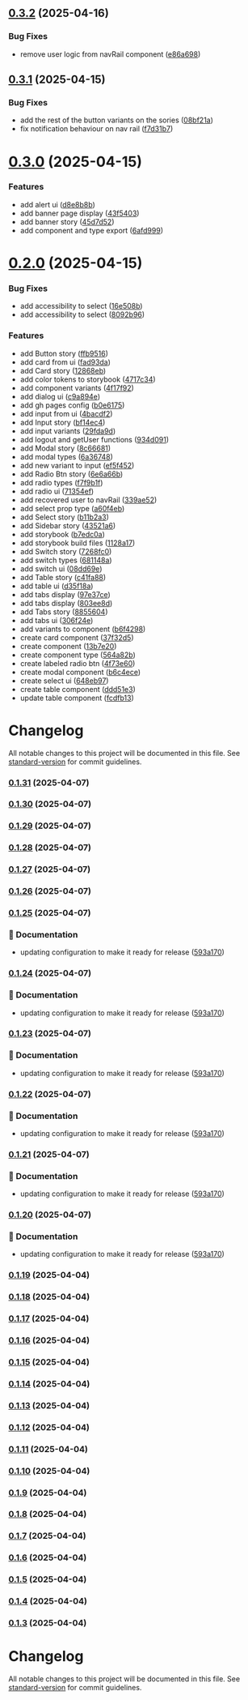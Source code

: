 ## [0.3.2](https://github.com/bluewave-labs/prism-design-system/compare/v0.3.1...v0.3.2) (2025-04-16)


### Bug Fixes

* remove user logic from navRail component ([e86a698](https://github.com/bluewave-labs/prism-design-system/commit/e86a6984325d839ff6601be67ccc9ef690cc181a))

## [0.3.1](https://github.com/bluewave-labs/prism-design-system/compare/v0.3.0...v0.3.1) (2025-04-15)


### Bug Fixes

* add the rest of the button variants on the sories ([08bf21a](https://github.com/bluewave-labs/prism-design-system/commit/08bf21a10f693072a1fe76527c345eda371df19a))
* fix notification behaviour on nav rail ([f7d31b7](https://github.com/bluewave-labs/prism-design-system/commit/f7d31b76e1ab6b5b617e47e33e22a1e7368fa124))

# [0.3.0](https://github.com/bluewave-labs/prism-design-system/compare/v0.2.0...v0.3.0) (2025-04-15)


### Features

* add alert ui ([d8e8b8b](https://github.com/bluewave-labs/prism-design-system/commit/d8e8b8b872bba82188b3d3e90f8561e1aa099880))
* add banner page display ([43f5403](https://github.com/bluewave-labs/prism-design-system/commit/43f540343254e7b35d2ce0780ea0735d8c9353e5))
* add banner story ([45d7d52](https://github.com/bluewave-labs/prism-design-system/commit/45d7d5296f3a919fd7cfda6b0734c47c395a7efe))
* add component and type export ([6afd999](https://github.com/bluewave-labs/prism-design-system/commit/6afd99967cf1e5e980b105d7d230e06610ddcae9))

# [0.2.0](https://github.com/bluewave-labs/prism-design-system/compare/v0.1.3...v0.2.0) (2025-04-15)


### Bug Fixes

* add accessibility to select ([16e508b](https://github.com/bluewave-labs/prism-design-system/commit/16e508bef9d9e40fa48c1f858e6fb459d85b2a24))
* add accessibility to select ([8092b96](https://github.com/bluewave-labs/prism-design-system/commit/8092b9675141874dc1082d48cfd9d6257523b86e))


### Features

* add Button story ([ffb9516](https://github.com/bluewave-labs/prism-design-system/commit/ffb9516305e6da119dc0cc08c671c434e60dbd77))
* add card from ui ([fad93da](https://github.com/bluewave-labs/prism-design-system/commit/fad93daf624bb826719be7f12b36be4c847c228b))
* add Card story ([12868eb](https://github.com/bluewave-labs/prism-design-system/commit/12868ebf2253629fe7782e7406a1bdded299531f))
* add color tokens to storybook ([4717c34](https://github.com/bluewave-labs/prism-design-system/commit/4717c34d8c43fe8a252752925f1709acc746d701))
* add component variants ([4f17f92](https://github.com/bluewave-labs/prism-design-system/commit/4f17f921812d6dc29a63c64ad1d6b8279a5c6329))
* add dialog ui ([c9a894e](https://github.com/bluewave-labs/prism-design-system/commit/c9a894eeb66c0ccbe2af49f8ac97cd1b01b3b64b))
* add gh pages config ([b0e6175](https://github.com/bluewave-labs/prism-design-system/commit/b0e61758784076a5cbbf43ff1e918d8a7daf5cbf))
* add input from ui ([4bacdf2](https://github.com/bluewave-labs/prism-design-system/commit/4bacdf2122afe2bd394ec3498dd33b91315dd861))
* add Input story ([bf14ec4](https://github.com/bluewave-labs/prism-design-system/commit/bf14ec45a979ca13ab68845def14db019320396b))
* add input variants ([29fda9d](https://github.com/bluewave-labs/prism-design-system/commit/29fda9d21143896f59f2c3b7272870908c2787bd))
* add logout and getUser functions ([934d091](https://github.com/bluewave-labs/prism-design-system/commit/934d091d06fcd5d3a832d84c995135bbba78bfa5))
* add Modal story ([8c66681](https://github.com/bluewave-labs/prism-design-system/commit/8c666817caa1afcd9321c1539cea4bcf7e9c75cc))
* add modal types ([6a36748](https://github.com/bluewave-labs/prism-design-system/commit/6a36748b1e988cf73a0df765bdb139a055f639a9))
* add new variant to input ([ef5f452](https://github.com/bluewave-labs/prism-design-system/commit/ef5f452088bee5ab87b53ed6cf2eb5e01b5e8e8b))
* add Radio Btn story ([6e6a66b](https://github.com/bluewave-labs/prism-design-system/commit/6e6a66b5699a75da056ece1bf4a9b954a15e1df1))
* add radio types ([f7f9b1f](https://github.com/bluewave-labs/prism-design-system/commit/f7f9b1f7029d512070e3afdf3ac7409e8eab72a8))
* add radio ui ([71354ef](https://github.com/bluewave-labs/prism-design-system/commit/71354ef8091ee13e411917bf9ce600111976bb4e))
* add recovered user to navRail ([339ae52](https://github.com/bluewave-labs/prism-design-system/commit/339ae529943eb8503cf79b80d32dad1d99972d04))
* add select prop type ([a60f4eb](https://github.com/bluewave-labs/prism-design-system/commit/a60f4eb779619ce74c4aa144c3b650dea9eb9cdf))
* add Select story ([b11b2a3](https://github.com/bluewave-labs/prism-design-system/commit/b11b2a3252e674262fae23127022bc6064d5974a))
* add Sidebar story ([43521a6](https://github.com/bluewave-labs/prism-design-system/commit/43521a6ea4bbb3ec1bcf3ee553f6e3a824a24f5f))
* add storybook ([b7edc0a](https://github.com/bluewave-labs/prism-design-system/commit/b7edc0a60ed93bd7c234c3545c64ee1811088b18))
* add storybook build files ([1128a17](https://github.com/bluewave-labs/prism-design-system/commit/1128a17f14f8e4d406d0709b5a28be8641db3e5c))
* add Switch story ([7268fc0](https://github.com/bluewave-labs/prism-design-system/commit/7268fc07edccb8427984f8035238698ef72eec2e))
* add switch types ([681148a](https://github.com/bluewave-labs/prism-design-system/commit/681148a59d8da75dec02c53c11103abb03ab6e5d))
* add switch ui ([08dd69e](https://github.com/bluewave-labs/prism-design-system/commit/08dd69ed5f92b9708a35e6e882eb99c345cd916e))
* add Table story ([c41fa88](https://github.com/bluewave-labs/prism-design-system/commit/c41fa88c9585f4366efc25734a6c49df40d4fb27))
* add table ui ([d35f18a](https://github.com/bluewave-labs/prism-design-system/commit/d35f18a9349038d7e3a9597255b0c0a7f36f3341))
* add tabs display ([97e37ce](https://github.com/bluewave-labs/prism-design-system/commit/97e37ce2505fb725bc2e33599355f0fdd2532176))
* add tabs display ([803ee8d](https://github.com/bluewave-labs/prism-design-system/commit/803ee8dff724d62b8f78f126051f87e9739ab8bb))
* add Tabs story ([8855604](https://github.com/bluewave-labs/prism-design-system/commit/8855604b623cd3b9b9e50b0e4b2d09cfb153e11a))
* add tabs ui ([306f24e](https://github.com/bluewave-labs/prism-design-system/commit/306f24ea0badf02e8c4c2c7199781c15479a4691))
* add variants to component ([b6f4298](https://github.com/bluewave-labs/prism-design-system/commit/b6f4298ac01e8b053fd6dc22ba3e0163dde15a85))
* create card component ([37f32d5](https://github.com/bluewave-labs/prism-design-system/commit/37f32d5f62211585783a48e61f1c0812e666a736))
* create component ([13b7e20](https://github.com/bluewave-labs/prism-design-system/commit/13b7e2056620e9122c602dcc41495bee8a4e473c))
* create component type ([564a82b](https://github.com/bluewave-labs/prism-design-system/commit/564a82b8f154f5f24a59c478b4349377cea425f4))
* create labeled radio btn ([4f73e60](https://github.com/bluewave-labs/prism-design-system/commit/4f73e603db57b121935d88cd16b7abfe9cc7e875))
* create modal component ([b6c4ece](https://github.com/bluewave-labs/prism-design-system/commit/b6c4ece734d809fd22fca61261ee41c47973b88d))
* create select ui ([648eb97](https://github.com/bluewave-labs/prism-design-system/commit/648eb975ecca6ae5711b6700029dd668c551f616))
* create table component ([ddd51e3](https://github.com/bluewave-labs/prism-design-system/commit/ddd51e3aa235025f0de6a8586cdb5312ab01e3cf))
* update table component ([fcdfb13](https://github.com/bluewave-labs/prism-design-system/commit/fcdfb13e467c0bd0f0e650b37754caa9b7cfc2dc))

# Changelog

All notable changes to this project will be documented in this file. See [standard-version](https://github.com/conventional-changelog/standard-version) for commit guidelines.

### [0.1.31](https://github.com/bluewave-labs/prism-design-system/compare/v0.1.30...v0.1.31) (2025-04-07)

### [0.1.30](https://github.com/bluewave-labs/prism-design-system/compare/v0.1.29...v0.1.30) (2025-04-07)

### [0.1.29](https://github.com/bluewave-labs/prism-design-system/compare/v0.1.28...v0.1.29) (2025-04-07)

### [0.1.28](https://github.com/bluewave-labs/prism-design-system/compare/v0.1.27...v0.1.28) (2025-04-07)

### [0.1.27](https://github.com/bluewave-labs/prism-design-system/compare/v0.1.26...v0.1.27) (2025-04-07)

### [0.1.26](https://github.com/bluewave-labs/prism-design-system/compare/v0.1.25...v0.1.26) (2025-04-07)

### [0.1.25](https://github.com/bluewave-labs/prism-design-system/compare/v0.1.19...v0.1.25) (2025-04-07)


### 📝 Documentation

* updating configuration to make it ready for release ([593a170](https://github.com/bluewave-labs/prism-design-system/commit/593a170415d0267fd41bfcb8158373c7974cfc97))

### [0.1.24](https://github.com/bluewave-labs/prism-design-system/compare/v0.1.19...v0.1.24) (2025-04-07)


### 📝 Documentation

* updating configuration to make it ready for release ([593a170](https://github.com/bluewave-labs/prism-design-system/commit/593a170415d0267fd41bfcb8158373c7974cfc97))

### [0.1.23](https://github.com/bluewave-labs/prism-design-system/compare/v0.1.19...v0.1.23) (2025-04-07)


### 📝 Documentation

* updating configuration to make it ready for release ([593a170](https://github.com/bluewave-labs/prism-design-system/commit/593a170415d0267fd41bfcb8158373c7974cfc97))

### [0.1.22](https://github.com/bluewave-labs/prism-design-system/compare/v0.1.19...v0.1.22) (2025-04-07)


### 📝 Documentation

* updating configuration to make it ready for release ([593a170](https://github.com/bluewave-labs/prism-design-system/commit/593a170415d0267fd41bfcb8158373c7974cfc97))

### [0.1.21](https://github.com/bluewave-labs/prism-design-system/compare/v0.1.19...v0.1.21) (2025-04-07)


### 📝 Documentation

* updating configuration to make it ready for release ([593a170](https://github.com/bluewave-labs/prism-design-system/commit/593a170415d0267fd41bfcb8158373c7974cfc97))

### [0.1.20](https://github.com/bluewave-labs/prism-design-system/compare/v0.1.19...v0.1.20) (2025-04-07)


### 📝 Documentation

* updating configuration to make it ready for release ([593a170](https://github.com/bluewave-labs/prism-design-system/commit/593a170415d0267fd41bfcb8158373c7974cfc97))

### [0.1.19](https://github.com/bluewave-labs/prism-design-system/compare/v0.1.18...v0.1.19) (2025-04-04)

### [0.1.18](https://github.com/bluewave-labs/prism-design-system/compare/v0.1.17...v0.1.18) (2025-04-04)

### [0.1.17](https://github.com/bluewave-labs/prism-design-system/compare/v0.1.16...v0.1.17) (2025-04-04)

### [0.1.16](https://github.com/bluewave-labs/prism-design-system/compare/v0.1.15...v0.1.16) (2025-04-04)

### [0.1.15](https://github.com/bluewave-labs/prism-design-system/compare/v0.1.14...v0.1.15) (2025-04-04)

### [0.1.14](https://github.com/bluewave-labs/prism-design-system/compare/v0.1.13...v0.1.14) (2025-04-04)

### [0.1.13](https://github.com/bluewave-labs/prism-design-system/compare/v0.1.12...v0.1.13) (2025-04-04)

### [0.1.12](https://github.com/bluewave-labs/prism-design-system/compare/v0.1.11...v0.1.12) (2025-04-04)

### [0.1.11](https://github.com/bluewave-labs/prism-design-system/compare/v0.1.10...v0.1.11) (2025-04-04)

### [0.1.10](https://github.com/bluewave-labs/prism-design-system/compare/v0.1.9...v0.1.10) (2025-04-04)

### [0.1.9](https://github.com/bluewave-labs/prism-design-system/compare/v0.1.8...v0.1.9) (2025-04-04)

### [0.1.8](https://github.com/bluewave-labs/prism-design-system/compare/v0.1.7...v0.1.8) (2025-04-04)

### [0.1.7](https://github.com/bluewave-labs/prism-design-system/compare/v0.1.6...v0.1.7) (2025-04-04)

### [0.1.6](https://github.com/bluewave-labs/prism-design-system/compare/v0.1.5...v0.1.6) (2025-04-04)

### [0.1.5](https://github.com/bluewave-labs/prism-design-system/compare/v0.1.4...v0.1.5) (2025-04-04)

### [0.1.4](https://github.com/bluewave-labs/prism-design-system/compare/v0.1.3...v0.1.4) (2025-04-04)

### [0.1.3](https://github.com/bluewave-labs/prism-design-system/compare/v0.1.2...v0.1.3) (2025-04-04)

# Changelog

All notable changes to this project will be documented in this file. See [standard-version](https://github.com/conventional-changelog/standard-version) for commit guidelines.
